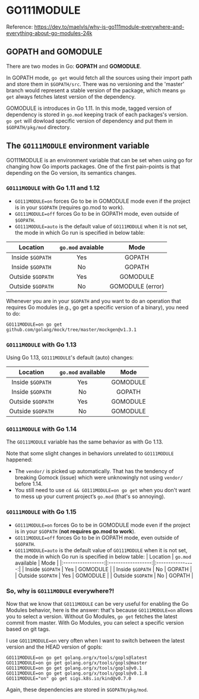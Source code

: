 # GO111MODULE

Reference: <https://dev.to/maelvls/why-is-go111module-everywhere-and-everything-about-go-modules-24k>

## GOPATH and GOMODULE

There are two modes in Go: **GOPATH** and **GOMODULE**.

In GOPATH mode, `go get` would fetch all the sources using their import path and store them in `$GOPATH/src`. There was no versioning and the 'master' branch would represent a stable version of the package, which means `go get` always fetches latest version of the dependency.

GOMODULE is introduces in Go 1.11. In this mode, tagged version of dependency is stored in `go.mod` keeping track of each packages's version. `go get` will dowload specific version of dependency and put them in `$GOPATH/pkg/mod` directory.

## The `GO111MODULE` environment variable

GO111MODULE is an environment variable that can be set when using go for changing how Go imports packages. One of the first pain-points is that depending on the Go version, its semantics changes.

### `GO111MODULE` with Go 1.11 and 1.12

- `GO111MODULE=on` forces Go to be in GOMODULE mode even if the project is in your `$GOPATH` (requires go.mod to work).
- `GO111MODULE=off` forces Go to be in GOPATH mode, even outside of `$GOPATH`.
- `GO111MODULE=auto` is the default value of `GO111MODULE` when it is not set, the mode in which Go run is specified in below table:

|      Location     | `go.mod` avaiable |       Mode       |
|:-----------------:|:-----------------:|:----------------:|
| Inside `$GOPATH`  |        Yes        |      GOPATH      |
| Inside `$GOPATH`  |         No        |      GOPATH      |
| Outside `$GOPATH` |        Yes        |     GOMODULE     |
| Outside `$GOPATH` |         No        | GOMODULE (error) |

Whenever you are in your `$GOPATH` and you want to do an operation that requires Go modules (e.g., go get a specific version of a binary), you need to do:
```
GO111MODULE=on go get github.com/golang/mock/tree/master/mockgen@v1.3.1
```

### `GO111MODULE` with Go 1.13

Using Go 1.13, `GO111MODULE`'s default (auto) changes:


|      Location     | `go.mod` available |       Mode       |
|:-----------------:|:------------------:|:----------------:|
| Inside `$GOPATH`  |        Yes         |     GOMODULE     |
| Inside `$GOPATH`  |         No         |      GOPATH      |
| Outside `$GOPATH` |        Yes         |     GOMODULE     |
| Outside `$GOPATH` |         No         |     GOMODULE     |

### `GO111MODULE` with Go 1.14

The `GO111MODULE` variable has the same behavior as with Go 1.13.

Note that some slight changes in behaviors unrelated to `GO111MODULE` happened:

- The `vendor/` is picked up automatically. That has the tendency of breaking Gomock (issue) which were unknowingly not using `vendor/` before 1.14.
- You still need to use `cd && GO111MODULE=on go get` when you don't want to mess up your current project’s `go.mod` (that's so annoying).

### `GO111MODULE` with Go 1.15

- `GO111MODULE=on` forces Go to be in GOMODULE mode even if the project is in your `$GOPATH` (**not requires go.mod to work**).
- `GO111MODULE=off` forces Go to be in GOPATH mode, even outside of `$GOPATH`.
- `GO111MODULE=auto` is the default value of `GO111MODULE` when it is not set, the mode in which Go run is specified in below table:
|      Location     | `go.mod` available |       Mode       |
|:-----------------:|:------------------:|:----------------:|
| Inside `$GOPATH`  |        Yes         |     GOMODULE     |
| Inside `$GOPATH`  |         No         |      GOPATH      |
| Outside `$GOPATH` |        Yes         |     GOMODULE     |
| Outside `$GOPATH` |         No         |      GOPATH      |

### So, why is `GO111MODULE` everywhere?!

Now that we know that `GO111MODULE` can be very useful for enabling the Go Modules behavior, here is the answer: that's because `GO111MODULE=on` allows you to select a version. Without Go Modules, `go get` fetches the latest commit from master. With Go Modules, you can select a specific version based on git tags.

I use `GO111MODULE=on` very often when I want to switch between the latest version and the HEAD version of gopls:
```
GO111MODULE=on go get golang.org/x/tools/gopls@latest
GO111MODULE=on go get golang.org/x/tools/gopls@master
GO111MODULE=on go get golang.org/x/tools/gopls@v0.1
GO111MODULE=on go get golang.org/x/tools/gopls@v0.1.8
GO111MODULE="on" go get sigs.k8s.io/kind@v0.7.0
```

Again, these dependencies are stored in `$GOPATH/pkg/mod`.
